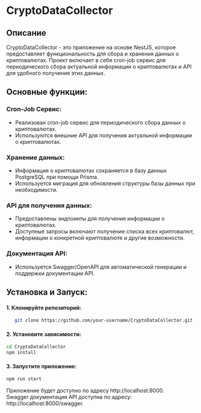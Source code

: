 # CryptoDataCollector


## Описание
CryptoDataCollector - это приложение на основе NestJS, которое предоставляет функциональность для сбора и хранения данных о криптовалютах. Проект включает в себя cron-job сервис для периодического сбора актуальной информации о криптовалютах и API для удобного получения этих данных.

## Основные функции:
### Cron-Job Сервис:
- Реализован cron-job сервис для периодического сбора данных о криптовалютах.
- Используются внешние API для получения актуальной информации о криптовалютах.

### Хранение данных:
- Информация о криптовалютах сохраняется в базу данных PostgreSQL при помощи Prisma.
- Используется миграция для обновления структуры базы данных при необходимости.

### API для получения данных:
- Предоставлены эндпоинты для получения информации о криптовалютах.
- Доступные запросы включают получение списка всех криптовалют, информации о конкретной криптовалюте и другие возможности.

### Документация API:
- Используется Swagger/OpenAPI для автоматической генерации и поддержки документации API.

## Установка и Запуск:

#### 1. Клонируйте репозиторий:
```bash
   git clone https://github.com/your-username/CryptoDataCollector.git
```

#### 2. Установите зависимости:
```bash
cd CryptoDataCollector
npm install
```

#### 3. Запустите приложение:
```bash
npm run start
```
Приложение будет доступно по адресу http://localhost:8000. <br>
Swagger документация API доступна по адресу: http://localhost:8000/swagger.
